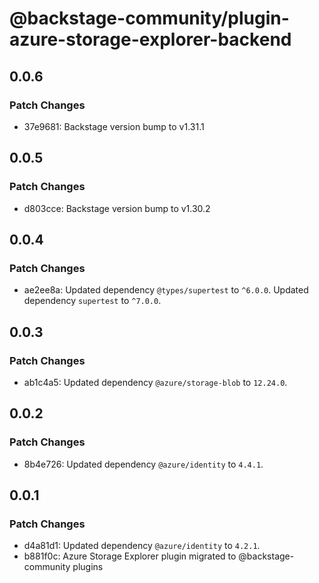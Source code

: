 # @backstage-community/plugin-azure-storage-explorer-backend

## 0.0.6

### Patch Changes

- 37e9681: Backstage version bump to v1.31.1

## 0.0.5

### Patch Changes

- d803cce: Backstage version bump to v1.30.2

## 0.0.4

### Patch Changes

- ae2ee8a: Updated dependency `@types/supertest` to `^6.0.0`.
  Updated dependency `supertest` to `^7.0.0`.

## 0.0.3

### Patch Changes

- ab1c4a5: Updated dependency `@azure/storage-blob` to `12.24.0`.

## 0.0.2

### Patch Changes

- 8b4e726: Updated dependency `@azure/identity` to `4.4.1`.

## 0.0.1

### Patch Changes

- d4a81d1: Updated dependency `@azure/identity` to `4.2.1`.
- b881f0c: Azure Storage Explorer plugin migrated to @backstage-community plugins
